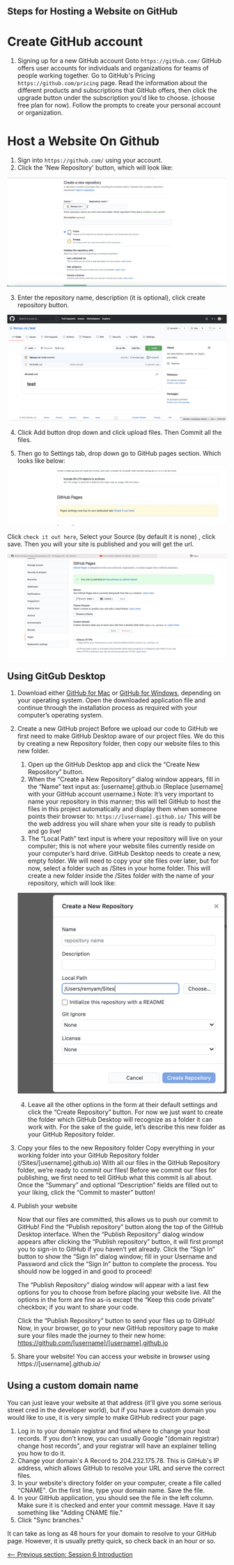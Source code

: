 ## Steps for Hosting a Website on GitHub

# Create GitHub account

1. Signing up for a new GitHub account Goto `https://github.com/`
   GitHub offers user accounts for individuals and organizations for teams of people working together.
   Go to GitHub's Pricing `https://github.com/pricing` page.
   Read the information about the different products and subscriptions that GitHub offers, then click the upgrade button under the subscription you'd like to choose. (choose free plan for now).
   Follow the prompts to create your personal account or organization.

# Host a Website On Github

1. Sign into `https://github.com/` using your account.
2. Click the 'New Repository' button, which will look like:

![repository](../images/Repository.png)

3. Enter the repository name, description (it is optional), click create repository button.

![createrepository](../images/createRepository.png)

4. Click Add button drop down and click upload files. Then Commit all the files.

5. Then go to Settings tab, drop down go to GitHub pages section. Which looks like below:

![githubpages](../images/githubpages.png)

Click `check it out here`, Select your Source (by default it is none) , click save. Then you will your site is published and you will get the url.

![publishsite](../images/publishsite.png)

## Using GitGub Desktop

1. Download either [GitHub for Mac][1] or [GitHub for Windows][2], depending on your operating system.
   Open the downloaded application file and continue through the installation process as required with your computer’s operating system.
2. Create a new GitHub project
   Before we upload our code to GitHub we first need to make GitHub Desktop aware of our project files. We do this by creating a new Repository folder, then copy our website files to this new folder.

   1. Open up the GitHub Desktop app and click the “Create New Repository” button.
   2. When the “Create a New Repository” dialog window appears, fill in the “Name” text input as: [username].github.io (Replace [username] with your GitHub account username.)
      Note: It’s very important to name your repository in this manner; this will tell GitHub to host the files in this project automatically and display them when someone points their browser to:
      `https://[username].github.io/`
      This will be the web address you will share when your site is ready to publish and go live!
   3. The “Local Path” text input is where your repository will live on your computer; this is not where your website files currently reside on your computer’s hard drive. GitHub Desktop needs to create a new, empty folder.
      We will need to copy your site files over later, but for now, select a folder such as /Sites in your home folder. This will create a new folder inside the /Sites folder with the name of your repository, which will look like:

   ![github](../images/github.png)

   4. Leave all the other options in the form at their default settings and click the “Create Repository” button. For now we just want to create the folder which GitHub Desktop will recognize as a folder it can work with. For the sake of the guide, let’s describe this new folder as your GitHub Repository folder.

3. Copy your files to the new Repository folder
   Copy everything in your working folder into your GitHub Repository folder (/Sites/[username].github.io)
   With all our files in the GitHub Repository folder, we’re ready to commit our files!
   Before we commit our files for publishing, we first need to tell GitHub what this commit is all about.
   Once the “Summary” and optional “Description” fields are filled out to your liking, click the “Commit to master” button!

4. Publish your website

   Now that our files are committed, this allows us to push our commit to GitHub!
   Find the “Publish repository” button along the top of the GitHub Desktop interface.
   When the “Publish Repository” dialog window appears after clicking the “Publish repository” button, it will first prompt you to sign-in to GitHub if you haven’t yet already.
   Click the “Sign In” button to show the “Sign In” dialog window; fill in your Username and Password and click the “Sign In” button to complete the process. You should now be logged in and good to proceed!

   The “Publish Repository” dialog window will appear with a last few options for you to choose from before placing your website live.
   All the options in the form are fine as-is except the “Keep this code private” checkbox; if you want to share your code.

   Click the “Publish Repository” button to send your files up to GitHub!
   Now, in your browser, go to your new GitHub repository page to make sure your files made the journey to their new home:
   https://github.com/[username]/[username].github.io

5. Share your website!
   You can access your website in browser using https://[username].github.io/

## Using a custom domain name

You can just leave your website at that address (it'll give you some serious street cred in the developer world), but if you have a custom domain you would like to use, it is very simple to make GitHub redirect your page.

1. Log in to your domain registrar and find where to change your host records. If you don't know, you can usually Google "(domain registrar) change host records", and your registrar will have an explainer telling you how to do it.
2. Change your domain's A Record to 204.232.175.78. This is GitHub's IP address, which allows GitHub to resolve your URL and serve the correct files.
3. In your website's directory folder on your computer, create a file called "CNAME". On the first line, type your domain name. Save the file.
4. In your GitHub application, you should see the file in the left column. Make sure it is checked and enter your commit message. Have it say something like "Adding CNAME file."
5. Click "Sync branches."

It can take as long as 48 hours for your domain to resolve to your GitHub page. However, it is usually pretty quick, so check back in an hour or so.

[1]: http://mac.github.com/
[2]: http://windows.github.com/

<div style="width: 100%">
<a href='README.md'><-- Previous section:  Session 6 Introduction</a>
</div>
